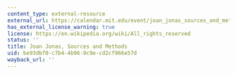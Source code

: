 ```yaml
---
content_type: external-resource
external_url: https://calendar.mit.edu/event/joan_jonas_sources_and_methods#.XPUjuMhKiUk
has_external_license_warning: true
license: https://en.wikipedia.org/wiki/All_rights_reserved
status: ''
title: Joan Jonas, Sources and Methods
uid: be93dbf0-c7b4-4b96-9c9e-cd2cf966e57d
wayback_url: ''
---
```

